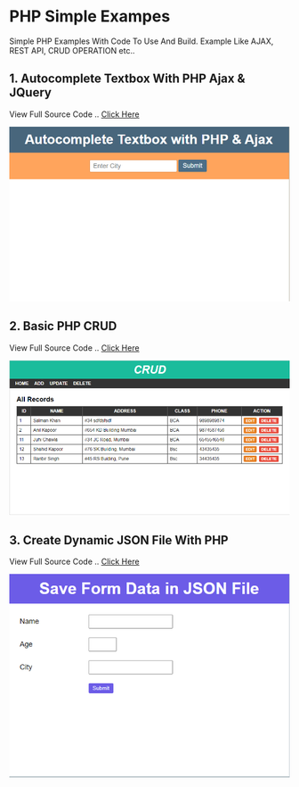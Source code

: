 # PHP Simple Exampes
Simple PHP Examples With Code To Use And Build. Example Like AJAX, REST API, CRUD OPERATION etc..

## 1. Autocomplete Textbox With PHP Ajax & JQuery
View Full Source Code .. [Click Here](https://github.com/hasmukh-dharajiya/php/tree/main/Autocomplete%20Textbox%20With%20PHP%20Ajax%20%26%20JQuery)

![Autocomplete Textbox With PHP Ajax & JQuery](https://github.com/hasmukh-dharajiya/php/blob/main/Autocomplete%20Textbox%20With%20PHP%20Ajax%20%26%20JQuery/PHP%20Ajax%20AutoComplete%20Textbox.PNG)

## 2. Basic PHP CRUD
View Full Source Code .. [Click Here](https://github.com/hasmukh-dharajiya/php/tree/main/Basic%20PHP%20CRUD)

![Basic PHP CRUD](https://github.com/hasmukh-dharajiya/php/blob/main/Basic%20PHP%20CRUD/Basic%20PHP%20CRUD.PNG)

## 3. Create Dynamic JSON File With PHP
View Full Source Code .. [Click Here](https://github.com/hasmukh-dharajiya/php/blob/main/Create%20Dynamic%20JSON%20File%20With%20PHP)

![BCreate Dynamic JSON File With PHP](https://github.com/hasmukh-dharajiya/php/blob/main/Create%20Dynamic%20JSON%20File%20With%20PHP/Create%20Dynamic%20JSON.PNG)
